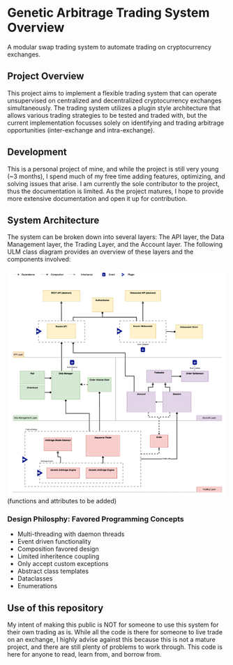 # Genetic Arbitrage Trading System Overview
A modular swap trading system to automate trading on cryptocurrency exchanges.

## Project Overview
This project aims to implement a flexible trading system that can operate unsupervised on centralized and decentralized cryptocurrency exchanges simultaneously. The trading system utilizes a plugin style architecture that allows various trading strategies to be tested and traded with, but the current implementation focusses solely on identifying and trading arbitrage opportunities (inter-exchange and intra-exchange).

## Development
This is a personal project of mine, and while the project is still very young (~3 months), I spend much of my free time adding features, optimizing, and solving issues that arise. I am currently the sole contributor to the project, thus the documentation is limited. As the project matures, I hope to provide more extensive documentation and open it up for contribution.

## System Architecture
The system can be broken down into several layers: The API layer, the Data Management layer, the Trading Layer, and the Account layer. The following ULM class diagram provides an overview of these layers and the components involved:


![SystemArchitecureDiagram](https://github.com/jaxernst/GenticArbitrageTradingSystem/blob/main/SystemArch.png?raw=true)
(functions and attributes to be added)

### Design Philosphy: Favored Programming Concepts
- Multi-threading with daemon threads
- Event driven functionality 
- Composition favored design
- Limited inheritence coupling
- Only accept custom exceptions
- Abstract class templates
- Dataclasses
- Enumerations 

## Use of this repository
My intent of making this public is NOT for someone to use this system for their own trading as is. While all the code is there for someone to live trade on an exchange, I highly advise against this because this is not a mature project, and there are still plenty of problems to work through. This code is here for anyone to read, learn from, and borrow from. 
